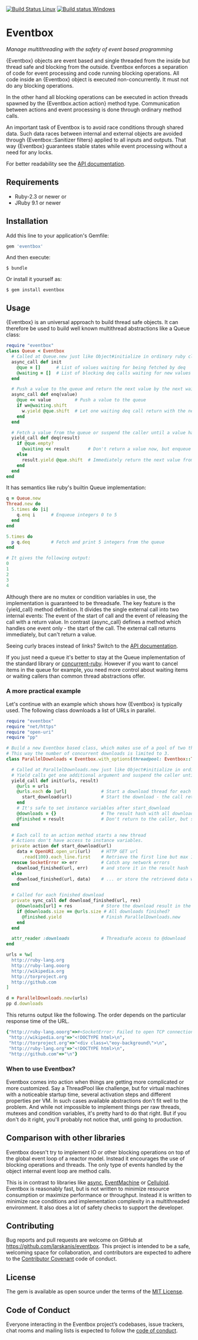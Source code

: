 [![Build Status Linux](https://travis-ci.com/larskanis/eventbox.svg?branch=master)](https://travis-ci.com/larskanis/eventbox)
[![Build status Windows](https://ci.appveyor.com/api/projects/status/tq397g0gfke1mcud/branch/master?svg=true)](https://ci.appveyor.com/project/larskanis/eventbox/branch/master)

# Eventbox

_Manage multithreading with the safety of event based programming_

{Eventbox} objects are event based and single threaded from the inside but thread safe and blocking from the outside.
Eventbox enforces a separation of code for event processing and code running blocking operations.
All code inside an {Eventbox} object is executed non-concurrently.
It must not do any blocking operations.

In the other hand all blocking operations can be executed in action threads spawned by the {Eventbox.action action} method type.
Communication between actions and event processing is done through ordinary method calls.

An important task of Eventbox is to avoid race conditions through shared data.
Such data races between internal and external objects are avoided through {Eventbox::Sanitizer filters} applied to all inputs and outputs.
That way {Eventbox} guarantees stable states while event processing without a need for any locks.

For better readability see the [API documentation](https://www.rubydoc.info/github/larskanis/eventbox/master).


## Requirements

* Ruby-2.3 or newer or
* JRuby 9.1 or newer


## Installation

Add this line to your application's Gemfile:

```ruby
gem 'eventbox'
```

And then execute:

    $ bundle

Or install it yourself as:

    $ gem install eventbox


## Usage

{Eventbox} is an universal approach to build thread safe objects.
It can therefore be used to build well known multithread abstractions like a Queue class:

```ruby
require "eventbox"
class Queue < Eventbox
  # Called at Queue.new just like Object#initialize in ordinary ruby classes
  async_call def init
    @que = []      # List of values waiting for being fetched by deq
    @waiting = []  # List of blocking deq calls waiting for new values to be pushed by enq
  end

  # Push a value to the queue and return the next value by the next waiting deq call
  async_call def enq(value)
    @que << value         # Push a value to the queue
    if w=@waiting.shift
      w.yield @que.shift  # Let one waiting deq call return with the next value from the queue
    end
  end

  # Fetch a value from the queue or suspend the caller until a value has been enqueued
  yield_call def deq(result)
    if @que.empty?
      @waiting << result       # Don't return a value now, but enqueue the request as waiting
    else
      result.yield @que.shift  # Immediately return the next value from the queue
    end
  end
end
```
It has semantics like ruby's builtin Queue implementation:

```ruby
q = Queue.new
Thread.new do
  5.times do |i|
    q.enq i      # Enqueue integers 0 to 5
  end
end

5.times do
  p q.deq        # Fetch and print 5 integers from the queue
end

# It gives the following output:
0
1
2
3
4
```

Although there are no mutex or condition variables in use, the implementation is guaranteed to be threadsafe.
The key feature is the {yield_call} method definition.
It divides the single external call into two internal events: The event of the start of call and the event of releasing the call with a return value.
In contrast {async_call} defines a method which handles one event only - the start of the call.
The external call returns immediately, but can't return a value.

Seeing curly braces instead of links? Switch to the [API documentation](https://www.rubydoc.info/github/larskanis/eventbox/master).

If you just need a queue it's better to stay at the Queue implementation of the standard library or [concurrent-ruby](https://github.com/ruby-concurrency/concurrent-ruby).
However if you want to cancel items in the queue for example, you need more control about waiting items or waiting callers than common thread abstractions offer.


### A more practical example

Let's continue with an example which shows how {Eventbox} is typically used.
The following class downloads a list of URLs in parallel.

```ruby
require "eventbox"
require "net/https"
require "open-uri"
require "pp"

# Build a new Eventbox based class, which makes use of a pool of two threads.
# This way the number of concurrent downloads is limited to 3.
class ParallelDownloads < Eventbox.with_options(threadpool: Eventbox::ThreadPool.new(3))

  # Called at ParallelDownloads.new just like Object#initialize in ordinary ruby classes
  # Yield calls get one additional argument and suspend the caller until result.yield is invoked
  yield_call def init(urls, result)
    @urls = urls
    @urls.each do |url|             # Start a download thread for each URL
      start_download(url)           # Start the download - the call returns immediately
    end
    # It's safe to set instance variables after start_download
    @downloads = {}                 # The result hash with all downloads
    @finished = result              # Don't return to the caller, but store result yielder for later
  end

  # Each call to an action method starts a new thread
  # Actions don't have access to instance variables.
  private action def start_download(url)
    data = OpenURI.open_uri(url)    # HTTP GET url
      .read(100).each_line.first    # Retrieve the first line but max 100 bytes
  rescue SocketError => err         # Catch any network errors
    download_finished(url, err)     # and store it in the result hash
  else
    download_finished(url, data)    # ... or store the retrieved data when successful
  end

  # Called for each finished download
  private sync_call def download_finished(url, res)
    @downloads[url] = res           # Store the download result in the result hash
    if @downloads.size == @urls.size # All downloads finished?
      @finished.yield               # Finish ParallelDownloads.new
    end
  end

  attr_reader :downloads            # Threadsafe access to @download
end

urls = %w[
  http://ruby-lang.org
  http://ruby-lang.ooorg
  http://wikipedia.org
  http://torproject.org
  http://github.com
]

d = ParallelDownloads.new(urls)
pp d.downloads
```

This returns output like the following.
The order depends on the particular response time of the URL.

```ruby
{"http://ruby-lang.ooorg"=>#<SocketError: Failed to open TCP connection to ruby-lang.ooorg:80 (getaddrinfo: Name or service not known)>,
 "http://wikipedia.org"=>"<!DOCTYPE html>\n",
 "http://torproject.org"=>"<div class=\"eoy-background\">\n",
 "http://ruby-lang.org"=>"<!DOCTYPE html>\n",
 "http://github.com"=>"\n"}
```


### When to use Eventbox?

Eventbox comes into action when things are getting more complicated or more customized.
Say a ThreadPool like challenge, but for virtual machines with a noticeable startup time, several activation steps and different properties per VM.
In such cases available abstractions don't fit well to the problem.
And while not impossible to implement things per raw threads, mutexes and condition variables, it's pretty hard to do that right.
But if you don't do it right, you'll probably not notice that, until going to production.


## Comparison with other libraries

Eventbox doesn't try to implement IO or other blocking operations on top of the global event loop of a reactor model.
Instead it encourages the use of blocking operations and threads.
The only type of events handled by the object internal event loop are method calls.

This is in contrast to libraries like [async](https://github.com/socketry/async), [EventMachine](https://github.com/eventmachine/eventmachine) or [Celluloid](https://github.com/celluloid/celluloid).
Eventbox is reasonably fast, but is not written to minimize resource consumption or maximize performance or throughput.
Instead it is written to minimize race conditions and implementation complexity in a multithreaded environment.
It also does a lot of safety checks to support the developer.


## Contributing

Bug reports and pull requests are welcome on GitHub at https://github.com/larskanis/eventbox. This project is intended to be a safe, welcoming space for collaboration, and contributors are expected to adhere to the [Contributor Covenant](http://contributor-covenant.org) code of conduct.


## License

The gem is available as open source under the terms of the [MIT License](https://opensource.org/licenses/MIT).


## Code of Conduct

Everyone interacting in the Eventbox project’s codebases, issue trackers, chat rooms and mailing lists is expected to follow the [code of conduct](https://github.com/larskanis/eventbox/blob/master/CODE_OF_CONDUCT.md).
